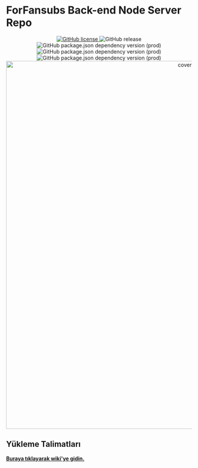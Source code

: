 # ForFansubs Back-end Node Server Repo
<p align="center">
<a href="https://github.com/ForFansubs/node-server/blob/master/LICENSE"><img alt="GitHub license" src="https://img.shields.io/github/license/ForFansubs/node-server?style=for-the-badge"> </a> <img alt="GitHub release" src="https://img.shields.io/github/release/ForFansubs/node-server?style=for-the-badge"> </a>
<br/>
<img alt="GitHub package.json dependency version (prod)" src="https://img.shields.io/node/v/sharp?style=for-the-badge">
<img alt="GitHub package.json dependency version (prod)" src="https://img.shields.io/github/package-json/dependency-version/ForFansubs/node-server/express?style=for-the-badge">
<img alt="GitHub package.json dependency version (prod)" src="https://img.shields.io/github/package-json/dependency-version/ForFansubs/node-server/mariadb?style=for-the-badge"> 
<br/>
<img src="https://repository-images.githubusercontent.com/212566993/16902280-e5ef-11e9-9ed4-77af26c3f71a" alt="cover-image" width="1000px"/>
</p>

## Yükleme Talimatları

**[Buraya tıklayarak wiki'ye gidin.](https://forfansubs.github.io/docs/)**
